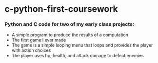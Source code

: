 # c-python-first-coursework
### Python and C code for two of my early class projects:
- A simple program to produce the results of a computation
- The first game I ever made
- The game is a simple looping menu that loops and provides the player with action choices
- The player uses hp, health, and attack damage to defeat enemies
